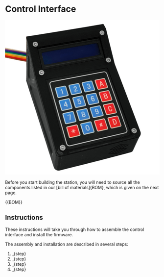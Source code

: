 # Control Interface

![](images/control-interface/final.jpg)

Before you start building the station, you will need to source all the components listed in our [bill of materials]{BOM}, which is given on the next page.


{{BOM}}

## Instructions

These instructions will take you through how to assemble the control interface and install the firmware.

The assembly and installation are described in several steps:

1. [.](ci_interaction_panel.md){step}
1. [.](ci_electronics.md){step}
1. [.](ci_close.md){step}
1. [.](ci_software.md){step}